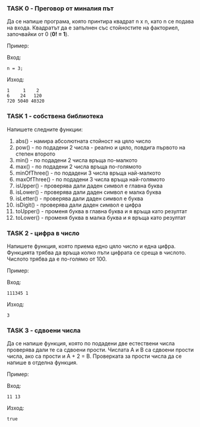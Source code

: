 ### TASK 0 - Преговор от миналия път
Да се напише програма, която принтира квадрат n x n, като n се подава на входа. Квадратът да е запълнен със стойностите на факториел, започвайки от 0 (**0! = 1**).

Пример:

Вход:
```
n = 3;
```
Изход:
```
1     1    2
6    24   120
720 5040 40320
```

### TASK 1 - собствена библиотека
Напишете следните функции:

1. abs() - намира абсолютната стойност на цяло число
2. pow() - по подадени 2 числа - реално и цяло, повдига първото на степен второто 
3. min() - по подадени 2 числа връща по-малкото
4. max() - по подадени 2 числа връща по-голямото
5. minOfThree() - по подадени 3 числа връща най-малкото
6. maxOfThree() - по подадени 3 числа връща най-голямото
7. isUpper() - проверява дали даден символ е главна буква
8. isLower() - проверява дали даден символ е малка буква
9. isLetter() - проверява дали даден символ е буква
10. isDigit() - проверява дали даден символ е цифра
11. toUpper() - променя буква в главна буква и я връща като резултат
12. toLower() - променя буква в малка буква и я връща като резултат

### TASK 2 - цифра в число
Напишете функция, която приема едно цяло число и една цифра. Функцията трябва да връща колко пъти цифрата се среща в числото. Числото трябва да е по-голямо от 100.

Пример:

Вход:
```
111345 1
```
Изход:
```
3
```

### TASK 3 - сдвоени числа
Да се напише функция, която по подадени две естествени числа проверява дали те са сдвоени прости. Числата A и B са сдвоени прости числа, ако са прости и A + 2 = B. Проверката за прости числа да се напише в отделна функция.

Пример:

Вход:
```
11 13
```
Изход:
```
true
```







